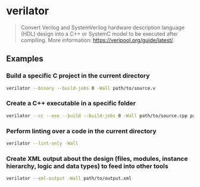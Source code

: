 # verilator

> Convert Verilog and SystemVerilog hardware description language (HDL) design into a C++ or SystemC model to be executed after compiling. More information: <https://veripool.org/guide/latest/>.

## Examples

### Build a specific C project in the current directory

```bash
verilator --binary --build-jobs 0 -Wall path/to/source.v
```

### Create a C++ executable in a specific folder

```bash
verilator --cc --exe --build --build-jobs 0 -Wall path/to/source.cpp path/to/output.v
```

### Perform linting over a code in the current directory

```bash
verilator --lint-only -Wall
```

### Create XML output about the design (files, modules, instance hierarchy, logic and data types) to feed into other tools

```bash
verilator --xml-output -Wall path/to/output.xml
```
